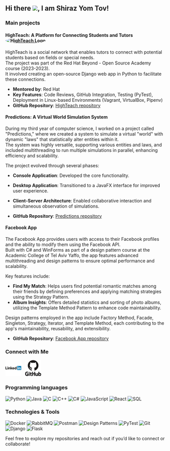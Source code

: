 ## Hi there <img src="https://raw.githubusercontent.com/MartinHeinz/MartinHeinz/master/wave.gif" width="30px">, I am Shiraz Yom Tov!

### Main projects
#### HighTeach: A Platform for Connecting Students and Tutors <a href="https://github.com/shirazyomtov/HighTeach"><img src="https://github.com/shirazyomtov/HighTeach/blob/main/static/images/HighTeach_logo.jpeg?raw=true" width="40" alt="HighTeach Logo" style="border-radius: 50%;"></a>
HighTeach is a social network that enables tutors to connect with potential students based on fields or special needs.<br/>
The project was part of the Red Hat Beyond - Open Source Academy course (2023-2023).<br/>
It involved creating an open-source Django web app in Python to facilitate these connections.<br/>

- **Mentored by**: Red Hat
- **Key Features**: Code Reviews, GitHub Integration, Testing (PyTest), Deployment in Linux-based Environments (Vagrant, VirtualBox, Pipenv)
- **GitHub Repository**: [HighTeach repository](https://github.com/shirazyomtov/HighTeach)

#### Predictions: A Virtual World Simulation System
During my third year of computer science, I worked on a project called "Predictions," where we created a system to simulate a virtual "world" with dynamic "laws" that statistically alter entities within it.<br/> The system was highly versatile, supporting various entities and laws, and included multithreading to run multiple simulations in parallel, enhancing efficiency and scalability.

The project evolved through several phases:
- **Console Application**: Developed the core functionality.
- **Desktop Application**: Transitioned to a JavaFX interface for improved user experience.
- **Client-Server Architecture**: Enabled collaborative interaction and simultaneous observation of simulations.

- **GitHub Repository**: [Predictions repository](https://github.com/shirazyomtov/Predictions)
#### Facebook App
The Facebook App provides users with access to their Facebook profiles and the ability to modify them using the Facebook API.<br/>
Built with C# and WinForms as part of a design pattern course at the Academic College of Tel Aviv Yaffo, the app features advanced multithreading and design patterns to ensure optimal performance and scalability.

Key features include:
- **Find My Match**: Helps users find potential romantic matches among their friends by defining preferences and applying matching strategies using the Strategy Pattern.
- **Album Insights**: Offers detailed statistics and sorting of photo albums, utilizing the Template Method Pattern to enhance code maintainability.

Design patterns employed in the app include Factory Method, Facade, Singleton, Strategy, Iterator, and Template Method, each contributing to the app's maintainability, reusability, and extensibility.

- **GitHub Repository**: [Facebook App repository](https://github.com/shirazyomtov/Facebook-Desktop-Application)

### Connect with Me
<p>
<a href="https://www.linkedin.com/in/shiraz-yom-tov/"><img height="50" width="50" src="https://github.com/shirazyomtov/shirazyomtov/blob/main/Linkedin-icon.png?raw=true" alt="LinkedIn"></a>&nbsp;&nbsp;
<a href="https://github.com/shirazyomtov/"><img height="50" width="50" src="https://github.com/shirazyomtov/shirazyomtov/blob/main/github-original-wordmark.svg?raw=true" alt="GitHub"></a>&nbsp;&nbsp;
</p>

### **Programming languages**

![Python](https://img.shields.io/badge/Python-%23346AB7.svg?style=flat&logo=python&logoColor=white)
![Java](https://img.shields.io/badge/Java-%2300758F.svg?style=flat&logo=java&logoColor=black)
![C](https://img.shields.io/badge/C-%2300599C.svg?style=flat&logo=c&logoColor=white)
![C++](https://img.shields.io/badge/C%2B%2B-%2300599C.svg?style=flat&logo=c%2B%2B&logoColor=white)
![C#](https://img.shields.io/badge/C%23-%23239120.svg?style=flat&logo=csharp&logoColor=white)
![JavaScript](https://img.shields.io/badge/JavaScript-%23F7DF1C.svg?style=flat&logo=javascript&logoColor=black)
![React](https://img.shields.io/badge/React-%2361DAFB.svg?style=flat&logo=react&logoColor=black)
![SQL](https://img.shields.io/badge/SQL-%23074F8D.svg?style=flat&logo=postgresql&logoColor=white)

### **Technologies & Tools**

![Docker](https://img.shields.io/badge/Docker-%232496ED.svg?style=flat&logo=docker&logoColor=white)
![RabbitMQ](https://img.shields.io/badge/RabbitMQ-%23FF6600.svg?style=flat&logo=rabbitmq&logoColor=white)
![Postman](https://img.shields.io/badge/Postman-%23FF6C37.svg?style=flat&logo=postman&logoColor=white)
![Design Patterns](https://img.shields.io/badge/Design%20Patterns-%231E90FF.svg?style=flat&logo=design&logoColor=white)
![PyTest](https://img.shields.io/badge/PyTest-%230A1F2C.svg?style=flat&logo=pytest&logoColor=white)
![Git](https://img.shields.io/badge/Git-%23F05032.svg?style=flat&logo=git&logoColor=white)
![Django](https://img.shields.io/badge/Django-%23092E20.svg?style=flat&logo=django&logoColor=white)
![Flask](https://img.shields.io/badge/Flask-%234B8BBE.svg?style=flat&logo=flask&logoColor=white)

Feel free to explore my repositories and reach out if you’d like to connect or collaborate!










